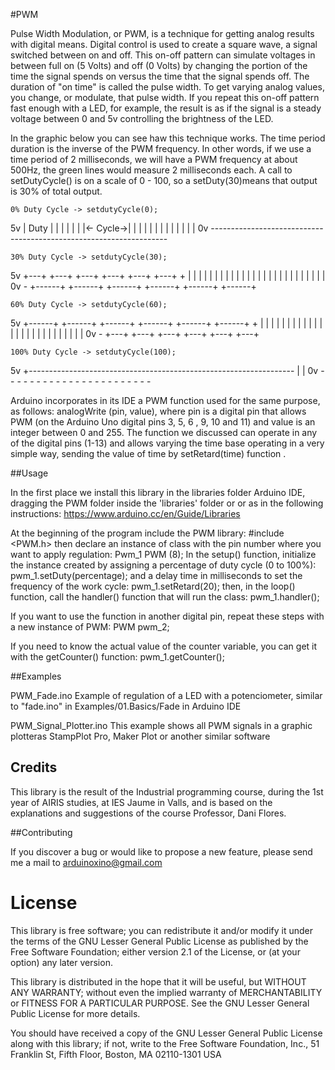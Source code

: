 #PWM

Pulse Width Modulation, or PWM, is a technique for getting analog results with digital means. Digital control is used to create a square wave, a signal switched between on and off. This on-off pattern can simulate voltages in between full on (5 Volts) and off (0 Volts) by changing the portion of the time the signal spends on versus the time that the signal spends off. The duration of "on time" is called the pulse width. To get varying analog values, you change, or modulate, that pulse width. If you repeat this on-off pattern fast enough with a LED, for example, the result is as if the signal is a steady voltage between 0 and 5v controlling the brightness of the LED. 

In the graphic below you can see haw this technique works. The time period duration is the inverse of the PWM frequency. In other words, if we use a time period of 2 milliseconds, we will have a PWM frequency at about 500Hz, the green lines would measure 2 milliseconds each. A call to setDutyCycle() is on a scale of 0 - 100, so a setDuty(30)means that output is 30% of total output. 

    0% Duty Cycle -> setdutyCycle(0);

 5v |   Duty   |          |          |          |          |          |
    |<- Cycle->|          |          |          |          |          |
    |          |          |          |          |          |          |
 0v -------------------------------------------------------------------
 
    30% Duty Cycle -> setdutyCycle(30);
            
 5v +---+      +---+      +---+      +---+      +---+      +---+      +
    |   |      |   |      |   |      |   |      |   |      |   |      |
    |   |      |   |      |   |      |   |      |   |      |   |      |
 0v -   +------+   +------+   +------+   +------+   +------+   +------+
  
    60% Duty Cycle -> setdutyCycle(60);

 5v +------+   +------+   +------+   +------+   +------+   +------+   +
    |      |   |      |   |      |   |      |   |      |   |      |   |
    |      |   |      |   |      |   |      |   |      |   |      |   |
 0v -      +---+      +---+      +---+      +---+      +---+      +---+
  
    100% Duty Cycle -> setdutyCycle(100);
    
 5v +------------------------------------------------------------------
    |
    | 
 0v -  -  -  -  -  -  -  -  -  -  -  -  -  -  -  -  -  -  -  -  -  -  -
 
 Arduino incorporates in its IDE a PWM function used for the same purpose, as follows: analogWrite (pin, value), where pin is a digital pin that allows PWM (on the Arduino Uno digital pins 3, 5, 6 , 9, 10 and 11) and value is an integer between 0 and 255.
The function we discussed can operate in any of the digital pins (1-13) and allows varying the time base operating in a very simple way, sending the value of time by setRetard(time) function .

##Usage

In the first place we install this library in the libraries folder Arduino IDE, dragging the PWM folder inside the 'libraries' folder or or as in the following instructions:
      https://www.arduino.cc/en/Guide/Libraries

At the beginning of the program include the PWM library:
      #include <PWM.h>
then declare an instance of class with the pin number where you want to apply regulation:
      Pwm_1 PWM (8);
In the setup() function, initialize the instance created by assigning a percentage of duty cycle (0 to 100%):
      pwm_1.setDuty(percentage);
and a delay time in milliseconds to set the frequency of the work cycle:
      pwm_1.setRetard(20);
then, in the loop() function, call the handler() function that will run the class:
      pwm_1.handler();

If you want to use the function in another digital pin, repeat these steps with a new instance of PWM:
PWM pwm_2;

If you need to know the actual value of the counter variable, you can get it with the getCounter() function:
      pwm_1.getCounter();
	  
##Examples

PWM_Fade.ino
Example of regulation of a LED with a potenciometer, similar to "fade.ino" in Examples/01.Basics/Fade in Arduino IDE

PWM_Signal_Plotter.ino
This example shows all PWM signals in a graphic plotteras StampPlot Pro, Maker Plot or another similar software

## Credits

This library is the result of the Industrial programming course, during the 1st year of AIRIS studies, at IES Jaume  in Valls, and is based on the explanations and suggestions of the course Professor, Dani Flores.

##Contributing

If you discover a bug or would like to propose a new feature, please send me a mail to arduinoxino@gmail.com 

# License

This library is free software; you can redistribute it and/or
modify it under the terms of the GNU Lesser General Public
License as published by the Free Software Foundation; either
version 2.1 of the License, or (at your option) any later version.

This library is distributed in the hope that it will be useful,
but WITHOUT ANY WARRANTY; without even the implied warranty of
MERCHANTABILITY or FITNESS FOR A PARTICULAR PURPOSE.  See the GNU
Lesser General Public License for more details.

You should have received a copy of the GNU Lesser General Public
License along with this library; if not, write to the Free Software
Foundation, Inc., 51 Franklin St, Fifth Floor, Boston, MA  02110-1301  USA
